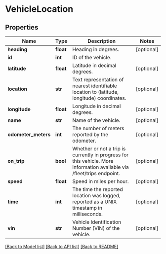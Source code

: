 # VehicleLocation

## Properties
Name | Type | Description | Notes
------------ | ------------- | ------------- | -------------
**heading** | **float** | Heading in degrees. | [optional] 
**id** | **int** | ID of the vehicle. | 
**latitude** | **float** | Latitude in decimal degrees. | [optional] 
**location** | **str** | Text representation of nearest identifiable location to (latitude, longitude) coordinates. | [optional] 
**longitude** | **float** | Longitude in decimal degrees. | [optional] 
**name** | **str** | Name of the vehicle. | [optional] 
**odometer_meters** | **int** | The number of meters reported by the odometer. | [optional] 
**on_trip** | **bool** | Whether or not a trip is currently in progress for this vehicle. More information available via /fleet/trips endpoint. | [optional] 
**speed** | **float** | Speed in miles per hour. | [optional] 
**time** | **int** | The time the reported location was logged, reported as a UNIX timestamp in milliseconds. | [optional] 
**vin** | **str** | Vehicle Identification Number (VIN) of the vehicle. | [optional] 

[[Back to Model list]](../README.md#documentation-for-models) [[Back to API list]](../README.md#documentation-for-api-endpoints) [[Back to README]](../README.md)


